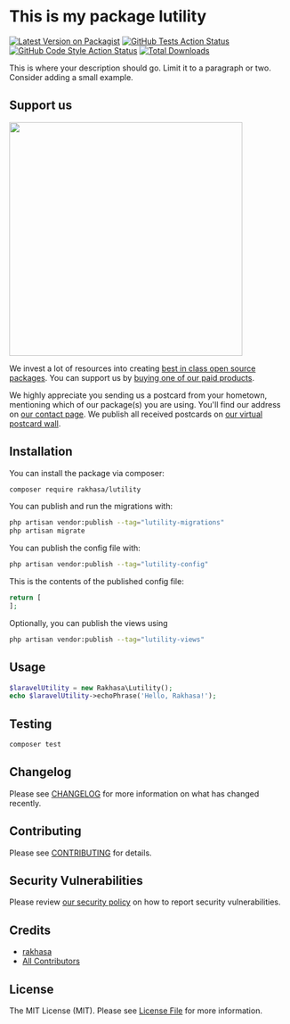 # This is my package lutility

[![Latest Version on Packagist](https://img.shields.io/packagist/v/rakhasa/lutility.svg?style=flat-square)](https://packagist.org/packages/rakhasa/lutility)
[![GitHub Tests Action Status](https://img.shields.io/github/actions/workflow/status/rakhasa/lutility/run-tests.yml?branch=main&label=tests&style=flat-square)](https://github.com/rakhasa/lutility/actions?query=workflow%3Arun-tests+branch%3Amain)
[![GitHub Code Style Action Status](https://img.shields.io/github/actions/workflow/status/rakhasa/lutility/fix-php-code-style-issues.yml?branch=main&label=code%20style&style=flat-square)](https://github.com/rakhasa/lutility/actions?query=workflow%3A"Fix+PHP+code+style+issues"+branch%3Amain)
[![Total Downloads](https://img.shields.io/packagist/dt/rakhasa/lutility.svg?style=flat-square)](https://packagist.org/packages/rakhasa/lutility)

This is where your description should go. Limit it to a paragraph or two. Consider adding a small example.

## Support us

[<img src="https://github-ads.s3.eu-central-1.amazonaws.com/lutility.jpg?t=1" width="419px" />](https://spatie.be/github-ad-click/lutility)

We invest a lot of resources into creating [best in class open source packages](https://spatie.be/open-source). You can support us by [buying one of our paid products](https://spatie.be/open-source/support-us).

We highly appreciate you sending us a postcard from your hometown, mentioning which of our package(s) you are using. You'll find our address on [our contact page](https://spatie.be/about-us). We publish all received postcards on [our virtual postcard wall](https://spatie.be/open-source/postcards).

## Installation

You can install the package via composer:

```bash
composer require rakhasa/lutility
```

You can publish and run the migrations with:

```bash
php artisan vendor:publish --tag="lutility-migrations"
php artisan migrate
```

You can publish the config file with:

```bash
php artisan vendor:publish --tag="lutility-config"
```

This is the contents of the published config file:

```php
return [
];
```

Optionally, you can publish the views using

```bash
php artisan vendor:publish --tag="lutility-views"
```

## Usage

```php
$laravelUtility = new Rakhasa\Lutility();
echo $laravelUtility->echoPhrase('Hello, Rakhasa!');
```

## Testing

```bash
composer test
```

## Changelog

Please see [CHANGELOG](CHANGELOG.md) for more information on what has changed recently.

## Contributing

Please see [CONTRIBUTING](CONTRIBUTING.md) for details.

## Security Vulnerabilities

Please review [our security policy](../../security/policy) on how to report security vulnerabilities.

## Credits

- [rakhasa](https://github.com/rakhasa)
- [All Contributors](../../contributors)

## License

The MIT License (MIT). Please see [License File](LICENSE.md) for more information.
